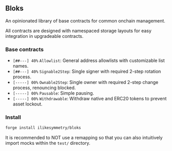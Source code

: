 ## Bloks

An opinionated library of base contracts for common onchain management.

All contracts are designed with namespaced storage layouts for easy integration in upgradeable contracts.

### Base contracts

- `[##---] 40%` `Allowlist`: General address allowlists with customizable list names.
- `[##---] 40%` `Signable2Step`: Single signer with required 2-step rotation process.
- `[-----] 00%` `Ownable2Step`: Single owner with required 2-step change process, renouncing blocked.
- `[-----] 00%` `Pausable`: Simple pausing.
- `[-----] 00%` `Withdrawable`: Withdraw native and ERC20 tokens to prevent asset lockout.

### Install

```bash
forge install ilikesymmetry/bloks
```

It is recommended to NOT use a remapping so that you can also intuitively import mocks within the `test/` directory.
